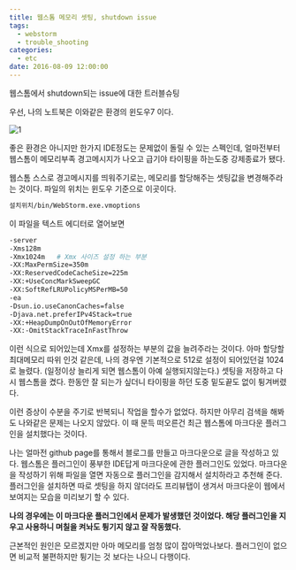 ```yaml
---
title: 웹스톰 메모리 셋팅, shutdown issue
tags:
  - webstorm
  - trouble_shooting
categories:
  - etc
date: 2016-08-09 12:00:00
---
```


웹스톰에서 shutdown되는 issue에 대한 트러블슈팅
<!-- more --> 
<style>
img{ margin: 0 auto; display: block;}
</style>
우선, 나의 노트북은 이와같은 환경의 윈도우7 이다.

![1](/images/2016-08-09-webstorm-shutdown/1.png)

좋은 환경은 아니지만 한가지 IDE정도는 문제없이 돌릴 수 있는 스펙인데, 얼마전부터 웹스톰이 메모리부족 경고메시지가 나오고 급기야 타이핑을 하는도중 강제종료가 됐다.

웹스톰 스스로 경고메시지를 띄워주기로는, 메모리를 할당해주는 셋팅값을 변경해주라는 것이다.
파일의 위치는 윈도우 기준으로 이곳이다.

```bash
설치위치/bin/WebStorm.exe.vmoptions
```

이 파일을 텍스트 에디터로 열어보면

```bash
-server
-Xms128m
-Xmx1024m   # Xmx 사이즈 설정 하는 부분
-XX:MaxPermSize=350m
-XX:ReservedCodeCacheSize=225m
-XX:+UseConcMarkSweepGC
-XX:SoftRefLRUPolicyMSPerMB=50
-ea
-Dsun.io.useCanonCaches=false
-Djava.net.preferIPv4Stack=true
-XX:+HeapDumpOnOutOfMemoryError
-XX:-OmitStackTraceInFastThrow
```

이런 식으로 되어있는데 Xmx를 설정하는 부분의 값을 늘려주라는 것이다. 아마 할당할 최대메모리 따위 인것 같은데, 나의 경우엔 기본적으로 512로 설정이 되어있던걸 1024로 늘렸다. (일정이상 늘리게 되면 웹스톰이 아예 실행되지않는다.) 셋팅을 저장하고 다시 웹스톰을 켰다. 한동안 잘 되는가 싶더니 타이핑을 하던 도중 밑도끝도 없이 튕겨버렸다.

이런 증상이 수분을 주기로 반복되니 작업을 할수가 없었다. 하지만 아무리 검색을 해봐도 나와같은 문제는 나오지 않았다. 이 때 문득 떠오른건 최근 웹스톰에 마크다운 플러그인을 설치했다는 것이다.

나는 얼마전 github page를 통해서 블로그를 만들고 마크다운으로 글을 작성하고 있다.
웹스톰은 플러그인이 풍부한 IDE답게 마크다운에 관한 플러그인도 있었다. 마크다운을 작성하기 위해 파일을 열면 자동으로 플러그인을 감지해서 설치하라고 추천해 준다. 플러그인을 설치하면 따로 셋팅을 하지 않더라도 프리뷰탭이 생겨서 마크다운이 웹에서 보여지는 모습을 미리보기 할 수 있다.

**나의 경우에는 이 마크다운 플러그인에서 문제가 발생했던 것이었다. 해당 플러그인을 지우고 사용하니 며칠을 켜놔도 튕기지 않고 잘 작동했다.**

근본적인 원인은 모르겠지만 아마 메모리를 엄청 많이 잡아먹었나보다. 플러그인이 없으면 비교적 불편하지만 튕기는 것 보다는 나으니 다행이다.